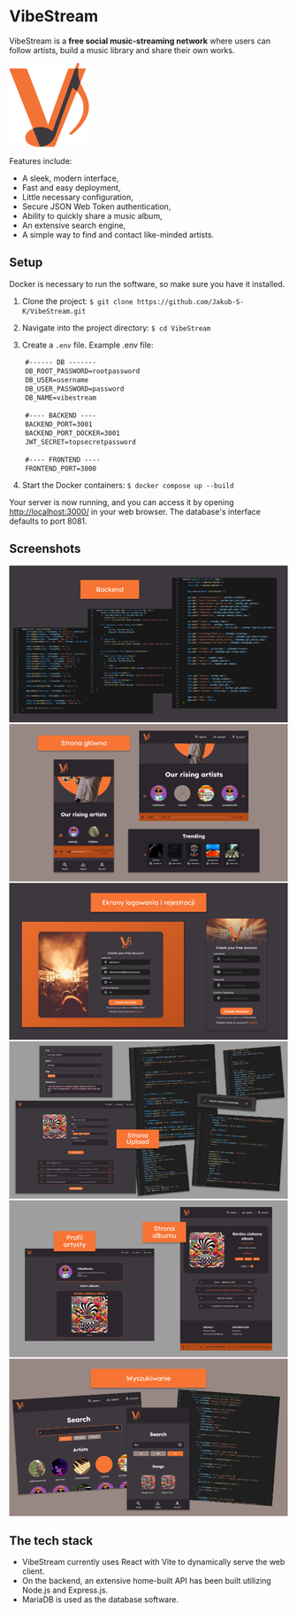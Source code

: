 VibeStream
============

VibeStream is a **free social music-streaming network** where users can follow artists, build a music library and share their own works.

![logo](frontend/src/assets/img/logo.png)

Features include:
* A sleek, modern interface,
* Fast and easy deployment,
* Little necessary configuration,
* Secure JSON Web Token authentication,
* Ability to quickly share a music album,
* An extensive search engine,
* A simple way to find and contact like-minded artists.

Setup 
---------------------------

Docker is necessary to run the software, so make sure you have it installed.

1. Clone the project:
`$ git clone https://github.com/Jakub-S-K/VibeStream.git`

2. Navigate into the project directory:
`$ cd VibeStream`

3. Create a `.env` file.
Example .env file:

```
	#------ DB -------
	DB_ROOT_PASSWORD=rootpassword
	DB_USER=username
	DB_USER_PASSWORD=password
	DB_NAME=vibestream
	
	#---- BACKEND ----
	BACKEND_PORT=3001
	BACKEND_PORT_DOCKER=3001
	JWT_SECRET=topsecretpassword
	
	#---- FRONTEND ----
	FRONTEND_PORT=3000
```

4. Start the Docker containers:
`$ docker compose up --build`

Your server is now running, and you can access it by opening <http://localhost:3000/> in your web browser. The database's interface defaults to port 8081.

Screenshots
-------------
![screenshot](screenshots/ss1.png)
![screenshot](screenshots/ss2.png)
![screenshot](screenshots/ss3.png)
![screenshot](screenshots/ss4.png)
![screenshot](screenshots/ss5.png)
![screenshot](screenshots/ss6.png)

The tech stack
--------------
* VibeStream currently uses React with Vite to dynamically serve the web client.
* On the backend, an extensive home-built API has been built utilizing Node.js and Express.js.
* MariaDB is used as the database software.
